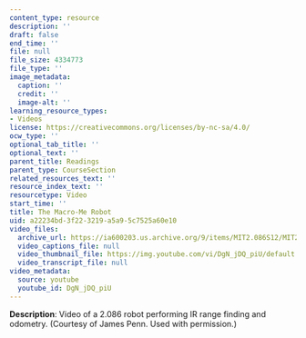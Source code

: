 ```yaml
---
content_type: resource
description: ''
draft: false
end_time: ''
file: null
file_size: 4334773
file_type: ''
image_metadata:
  caption: ''
  credit: ''
  image-alt: ''
learning_resource_types:
- Videos
license: https://creativecommons.org/licenses/by-nc-sa/4.0/
ocw_type: ''
optional_tab_title: ''
optional_text: ''
parent_title: Readings
parent_type: CourseSection
related_resources_text: ''
resource_index_text: ''
resourcetype: Video
start_time: ''
title: The Macro-Me Robot
uid: a22234bd-3f22-3219-a5a9-5c7525a60e10
video_files:
  archive_url: https://ia600203.us.archive.org/9/items/MIT2.086S12/MIT2_086S12_unit1_robot_300k.mp4
  video_captions_file: null
  video_thumbnail_file: https://img.youtube.com/vi/DgN_jDQ_piU/default.jpg
  video_transcript_file: null
video_metadata:
  source: youtube
  youtube_id: DgN_jDQ_piU
---
```

**Description**: Video of a 2.086 robot performing IR range finding and odometry. (Courtesy of James Penn. Used with permission.)